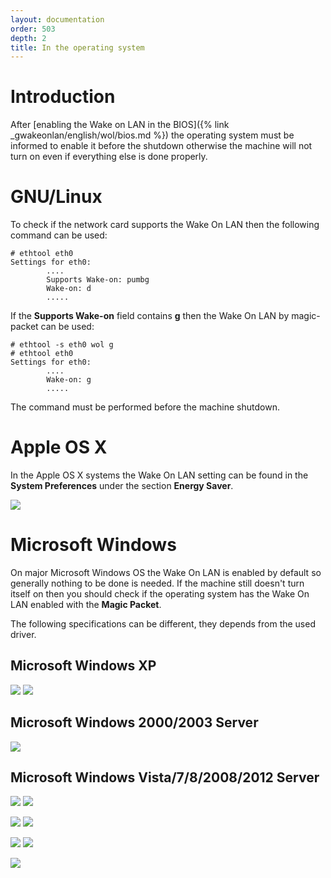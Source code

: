 ```yaml
---
layout: documentation
order: 503
depth: 2
title: In the operating system
---
```

# Introduction

After [enabling the Wake on LAN in the BIOS]({% link _gwakeonlan/english/wol/bios.md %})
the operating system must be informed to enable it before the shutdown otherwise
the machine will not turn on even if everything else is done properly.

# GNU/Linux

To check if the network card supports the Wake On LAN then the following command
can be used:
```
# ethtool eth0
Settings for eth0:
        ....
        Supports Wake-on: pumbg
        Wake-on: d
        .....
```

If the **Supports Wake-on** field contains **g** then the Wake On LAN by
magic-packet can be used:
```
# ethtool -s eth0 wol g
# ethtool eth0
Settings for eth0:
        ....
        Wake-on: g
        .....
```

The command must be performed before the machine shutdown.

# Apple OS X
In the Apple OS X systems the Wake On LAN setting can be found in the
**System Preferences** under the section **Energy Saver**.

[![](/resources/gwakeonlan/wol_os/osx-1-thumb.png)](/resources/gwakeonlan/wol_os/osx-1.png)

# Microsoft Windows

On major Microsoft Windows OS the Wake On LAN is enabled by default so generally
nothing to be done is needed.
If the machine still doesn't turn itself on then you should check if the
operating system has the Wake On LAN enabled with the **Magic Packet**.

The following specifications can be different, they depends from the used driver.

## Microsoft Windows XP

[![](/resources/gwakeonlan/wol_os/windows_xp-1-thumb.jpg)](/resources/gwakeonlan/wol_os/windows_xp-1.jpg)
[![](/resources/gwakeonlan/wol_os/windows_xp-2-thumb.jpg)](/resources/gwakeonlan/wol_os/windows_xp-2.jpg)

## Microsoft Windows 2000/2003 Server

[![](/resources/gwakeonlan/wol_os/windows_2000-1-thumb.jpg)](/resources/gwakeonlan/wol_os/windows_2000-1.jpg)

## Microsoft Windows Vista/7/8/2008/2012 Server

[![](/resources/gwakeonlan/wol_os/windows_vista-1-thumb.png)](/resources/gwakeonlan/wol_os/windows_vista-1.png)
[![](/resources/gwakeonlan/wol_os/windows_vista-2-thumb.png)](/resources/gwakeonlan/wol_os/windows_vista-2.png)

[![](/resources/gwakeonlan/wol_os/windows_vista-3-thumb.png)](/resources/gwakeonlan/wol_os/windows_vista-3.png)
[![](/resources/gwakeonlan/wol_os/windows_vista-4-thumb.png)](/resources/gwakeonlan/wol_os/windows_vista-4.png)

[![](/resources/gwakeonlan/wol_os/windows_vista-5-thumb.png)](/resources/gwakeonlan/wol_os/windows_vista-5.png)
[![](/resources/gwakeonlan/wol_os/windows_vista-6-thumb.jpg)](/resources/gwakeonlan/wol_os/windows_vista-6.jpg)

[![](/resources/gwakeonlan/wol_os/windows_vista-7-thumb.png)](/resources/gwakeonlan/wol_os/windows_vista-7.png)
